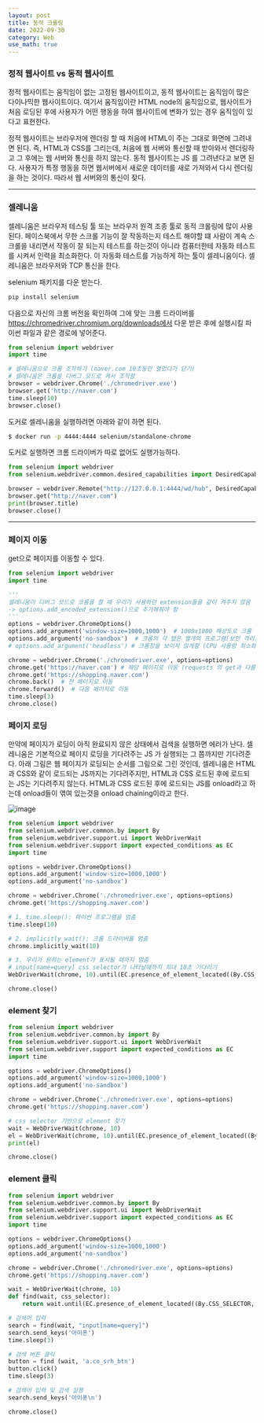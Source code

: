 ```yaml
---
layout: post
title: 동적 크롤링
date: 2022-09-30
category: Web
use_math: true
---
```



### 정적 웹사이트 vs 동적 웹사이트

정적 웹사이트는 움직임이 없는 고정된 웹사이트이고, 동적 웹사이트는 움직임이 많은 다이나믹한 웹사이트이다. 여기서 움직임이란 HTML node의 움직임으로, 웹사이트가 처음 로딩된 후에 사용자가 어떤 행동을 하여 웹사이트에 변화가 있는 경우 움직임이 있다고 표현한다. 

정적 웹사이트는 브라우저에 렌더링 할 때 처음에 HTML이 주는 그대로 화면에 그려내면 된다. 즉, HTML과 CSS를 그리는데, 처음에 웹 서버와 통신할 때 받아와서 렌더링하고 그 후에는 웹 서버와 통신을 하지 않는다. 동적 웹사이트는 JS 를 그려낸다고 보면 된다. 사용자가 특정 행동을 하면 웹서버에서 새로운 데이터를 새로 가져와서 다시 렌더링을 하는 것이다. 따라서 웹 서버와의 통신이 잦다. 

---

### 셀레니움

셀레니움은 브라우저 테스팅 툴 또는 브라우저 원격 조종 툴로 동적 크롤링에 많이 사용된다. 페이스북에서 무한 스크롤 기능이 잘 작동하는지 테스트 해야할 떄 사람이 계속 스크롤을 내리면서 작동이 잘 되는지 테스트를 하는것이 아니라 컴퓨터한테 자동화 테스트를 시켜서 인력을 최소화한다. 이 자동화 테스트를 가능하게 하는 툴이 셀레니움이다. 셀레니움은 브라우저와 TCP 통신을 한다.

selenium 패키지를 다운 받는다.

```bash
pip install selenium
```

다음으로 자신의 크롬 버전을 확인하여 그에 맞는 크롬 드라이버를 https://chromedriver.chromium.org/downloads에서 다운 받은 후에 실행시킬 파이썬 파일과 같은 경로에 넣어준다. 

```python
from selenium import webdriver
import time

# 셀레니움으로 크롬 조작하기 (naver.com 10초동안 열었다가 닫기)
# 셀레니움은 크롬을 디버그 모드로 켜서 조작함
browser = webdriver.Chrome('./chromedriver.exe')
browser.get('http://naver.com')
time.sleep(10)
browser.close()
```

도커로 셀레니움을 실행하려면 아래와 같이 하면 된다. 

```bash
$ docker run -p 4444:4444 selenium/standalone-chrome
```

도커로 실행하면 크롬 드라이버가 따로 없어도 실행가능하다. 

```python
from selenium import webdriver
from selenium.webdriver.common.desired_capabilities import DesiredCapabilities

browser = webdriver.Remote("http://127.0.0.1:4444/wd/hub", DesiredCapabilities.CHROME) # 셀레니움에게 크롬을 사용할 것이라고 알려줌 
browser.get("http://naver.com")
print(browser.title)
browser.close()
```

---

### 페이지 이동

get으로 페이지를 이동할 수 있다. 

```python
from selenium import webdriver
import time

'''
셀레니움이 디버그 모드로 크롬을 켤 때 우리가 사용하던 extension들을 같이 켜주지 않음 
-> options.add_encoded_extension()으로 추가해줘야 함
'''
options = webdriver.ChromeOptions()
options.add_argument('window-size=1000,1000')  # 1000x1000 해상도로 크롬 창을 실행
options.add_argument('no-sandbox')  # 크롬의 각 탭은 별개의 프로그램(보안 격리를 위함)인데 no-sandbox 옵션을 주면 자유롭게 탭을 이동하면서 크롤링이 가능함
# options.add_argument('headless') # 크롬창을 보이지 않게함 (CPU 사용량 최소화)

chrome = webdriver.Chrome('./chromedriver.exe', options=options)
chrome.get('https://naver.com') # 해당 페이지로 이동 (requests 의 get과 다름)
chrome.get('https://shopping.naver.com')
chrome.back()  # 전 페이지로 이동
chrome.forward()  # 다음 페이지로 이동
time.sleep(3)
chrome.close()
```

### 페이지 로딩

만약에 페이지가 로딩이 아직 완료되지 않은 상태에서 검색을 실행하면 에러가 난다. 셀레니움은 기본적으로 페이지 로딩을 기다려주는 JS 가 실행되는 그 쯤까지만 기다려준다. 아래 그림은 웹 페이지가 로딩되는 순서를 그림으로 그린 것인데, 셀레니움은 HTML과 CSS와 같이 로드되는 JS까지는 기다려주지만, HTML과 CSS 로드된 후에 로드되는 JS는 기다려주지 않는다.  HTML과 CSS 로드된 후에 로드되는 JS를 onload라고 하는데 onload들이 엮여 있는것을 onload chaining이라고 한다. 

![image](https://user-images.githubusercontent.com/61526722/193249845-7634a33a-0d5a-4b00-9452-db7b92f6baf2.png)

```python
from selenium import webdriver
from selenium.webdriver.common.by import By
from selenium.webdriver.support.ui import WebDriverWait
from selenium.webdriver.support import expected_conditions as EC
import time

options = webdriver.ChromeOptions()
options.add_argument('window-size=1000,1000')  
options.add_argument('no-sandbox')  

chrome = webdriver.Chrome('./chromedriver.exe', options=options)
chrome.get('https://shopping.naver.com')

# 1. time.sleep(): 파이썬 프로그램을 멈춤
time.sleep(10)

# 2. implicitly_wait(): 크롬 드라이버를 멈춤
chrome.implicitly_wait(10)

# 3. 우리가 원하는 element가 표시될 때까지 멈춤
# input[name=query] css selector가 나타날때까지 최대 10초 기다리기
WebDriverWait(chrome, 10).until(EC.presence_of_element_located((By.CSS_SELECTOR, "input[name=query]")))

chrome.close()
```

### element 찾기

```python
from selenium import webdriver
from selenium.webdriver.common.by import By
from selenium.webdriver.support.ui import WebDriverWait
from selenium.webdriver.support import expected_conditions as EC
import time

options = webdriver.ChromeOptions()
options.add_argument('window-size=1000,1000')  
options.add_argument('no-sandbox')  

chrome = webdriver.Chrome('./chromedriver.exe', options=options)
chrome.get('https://shopping.naver.com')

# css selector 기반으로 element 찾기
wait = WebDriverWait(chrome, 10)
el = WebDriverWait(chrome, 10).until(EC.presence_of_element_located((By.CSS_SELECTOR, "input[name=query]")))
print(el)

chrome.close()
```


### element 클릭

```python
from selenium import webdriver
from selenium.webdriver.common.by import By
from selenium.webdriver.support.ui import WebDriverWait
from selenium.webdriver.support import expected_conditions as EC
import time

options = webdriver.ChromeOptions()
options.add_argument('window-size=1000,1000')  
options.add_argument('no-sandbox')  

chrome = webdriver.Chrome('./chromedriver.exe', options=options)
chrome.get('https://shopping.naver.com')

wait = WebDriverWait(chrome, 10)
def find(wait, css_selector):
    return wait.until(EC.presence_of_element_located((By.CSS_SELECTOR, css_selector)))

# 검색어 입력
search = find(wait, "input[name=query]")
search.send_keys('아이폰')
time.sleep(3)

# 검색 버튼 클릭
button = find (wait, 'a.co_srh_btn')
button.click()
time.sleep(3)

# 검색어 입력 및 검색 실행
search.send_keys('아이폰\n') 

chrome.close()
```

### 
